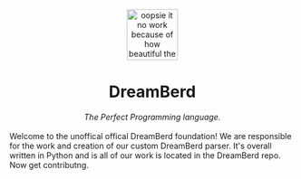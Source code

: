 <div align="center">
  <img src=".github/profile/dreamberd.svg" width=90 height=90 alt="oopsie it no work because of how beautiful the berd was.">
  <h1>DreamBerd</h1>
  <i>The Perfect Programming language.</i>
</div>
<br>
Welcome to the unoffical offical DreamBerd foundation! We are responsible
for the work and creation of our custom DreamBerd parser. It's overall
written in Python and is all of our work is located in the DreamBerd
repo. Now get contributng.
